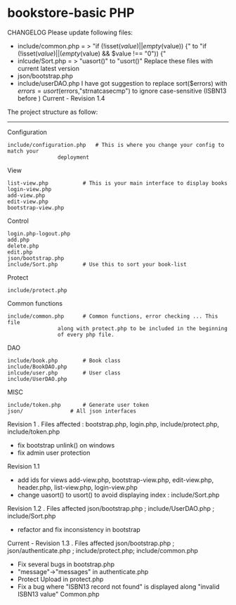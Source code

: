 # bookstore-basic PHP
CHANGELOG
Please update following files:
- include/common.php = >     "if (!isset($value) || empty($value)) {" to   "if (!isset($value) || (empty($value) && $value !== "0")) {"
- inlcude/Sort.php = > "uasort()" to "usort()"
Replace these files with current latest version
- json/bootstrap.php 
- include/userDAO.php
I have got suggestion to replace sort($errors) with $errors=usort($errors,"strnatcasecmp") to ignore case-sensitive (ISBN13 before )
Current - Revision 1.4


The project structure as follow:

---------------------------------


Configuration

	include/configuration.php	# This is where you change your config to match your
					deployment
View

	list-view.php 			# This is your main interface to display books
	login-view.php
	add-view.php
	edit-view.php
	bootstrap-view.php
Control

	login.php-logout.php
	add.php
	delete.php
	edit.php
	json/bootstrap.php
	include/Sort.php		# Use this to sort your book-list
Protect

	include/protect.php
Common functions

	include/common.php		# Common functions, error checking ... This file
					along with protect.php to be included in the beginning
					of every php file. 
DAO

	include/book.php		# Book class
	include/BookDAO.php
	inlcude/user.php		# User class
	include/UserDAO.php
MISC

	include/token.php		# Generate user token
	json/				# All json interfaces


Revision 1 . Files affected : bootstrap.php, login.php, include/protect.php, include/token.php
- fix bootstrap unlink() on windows 
- fix admin user protection

Revision 1.1
- add ids for views add-view.php, bootstrap-view.php, edit-view.php, header.php, list-view.php,
login-view.php
- change uasort() to usort() to avoid displaying index : include/Sort.php

Revision 1.2 . Files affected json/bootstrap.php ; include/UserDAO.php ; include/Sort.php
- refactor and fix inconsistency in bootstrap

Current - Revision 1.3 . Files affected json/bootstrap.php ; json/authenticate.php ; include/protect.php; include/common.php
- Fix several bugs in bootstrap.php
- "message"->"messages" in authenticate.php
- Protect Upload in protect.php
- Fix a bug where "ISBN13 record not found" is displayed along "invalid ISBN13 value" Common.php